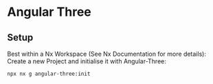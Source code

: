 # Angular Three

## Setup

Best within a Nx Workspace (See Nx Documentation for more details): Create a new Project and initialise it with Angular-Three:

```shell
npx nx g angular-three:init
```
